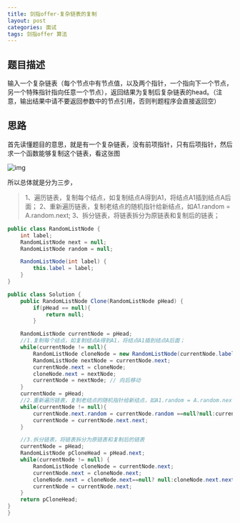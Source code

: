 ```yaml
---
title: 剑指offer-复杂链表的复制
layout: post
categories: 面试
tags: 剑指offer 算法
---
```

## 题目描述

输入一个复杂链表（每个节点中有节点值，以及两个指针，一个指向下一个节点，另一个特殊指针指向任意一个节点），返回结果为复制后复杂链表的head。（注意，输出结果中请不要返回参数中的节点引用，否则判题程序会直接返回空）

## 思路

首先读懂题目的意思，就是有一个复杂链表，没有前项指针，只有后项指针，然后求一个函数能够复制这个链表，看这张图

![img](https://uploadfiles.nowcoder.com/images/20170311/412362_1489225139482_4A47A0DB6E60853DEDFCFDF08A5CA249)

所以总体就是分为三步，

> 1、遍历链表，复制每个结点，如复制结点A得到A1，将结点A1插到结点A后面；
> 2、重新遍历链表，复制老结点的随机指针给新结点，如A1.random = A.random.next;
> 3、拆分链表，将链表拆分为原链表和复制后的链表；



```java
public class RandomListNode {
    int label;
    RandomListNode next = null;
    RandomListNode random = null;

    RandomListNode(int label) {
        this.label = label;
    }
}

public class Solution {
    public RandomListNode Clone(RandomListNode pHead) {
        if(pHead == null){
            return null;
        }

    RandomListNode currentNode = pHead;
    //1.复制每个结点，如复制结点A得到A1，将结点A1插到结点A后面；
    while(currentNode != null){
        RandomListNode cloneNode = new RandomListNode(currentNode.label);
        RandomListNode nextNode = currentNode.next;
        currentNode.next = cloneNode;
        cloneNode.next = nextNode;
        currentNode = nextNode; // 向后移动
    }
    currentNode = pHead;
    //2.重新遍历链表，复制老结点的随机指针给新结点，如A1.random = A.random.next;
    while(currentNode != null){
        currentNode.next.random = currentNode.random ==null?null:currentNode.random.next;
        currentNode = currentNode.next.next;
    }

    //3.拆分链表，将链表拆分为原链表和复制后的链表
    currentNode = pHead;
    RandomListNode pCloneHead = pHead.next;
    while(currentNode != null) {
        RandomListNode cloneNode = currentNode.next;
        currentNode.next = cloneNode.next;
        cloneNode.next = cloneNode.next==null? null:cloneNode.next.next;
        currentNode = currentNode.next;
    }
    return pCloneHead;
}
}

```